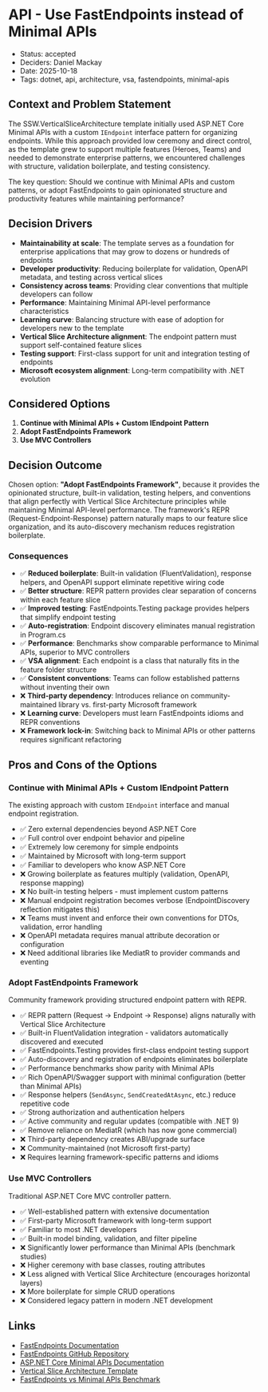 # API - Use FastEndpoints instead of Minimal APIs

- Status: accepted
- Deciders: Daniel Mackay
- Date: 2025-10-18
- Tags: dotnet, api, architecture, vsa, fastendpoints, minimal-apis

## Context and Problem Statement

The SSW.VerticalSliceArchitecture template initially used ASP.NET Core Minimal APIs with a custom `IEndpoint` interface pattern for organizing endpoints. While this approach provided low ceremony and direct control, as the template grew to support multiple features (Heroes, Teams) and needed to demonstrate enterprise patterns, we encountered challenges with structure, validation boilerplate, and testing consistency.

The key question: Should we continue with Minimal APIs and custom patterns, or adopt FastEndpoints to gain opinionated structure and productivity features while maintaining performance?

## Decision Drivers

- **Maintainability at scale**: The template serves as a foundation for enterprise applications that may grow to dozens or hundreds of endpoints
- **Developer productivity**: Reducing boilerplate for validation, OpenAPI metadata, and testing across vertical slices
- **Consistency across teams**: Providing clear conventions that multiple developers can follow
- **Performance**: Maintaining Minimal API-level performance characteristics
- **Learning curve**: Balancing structure with ease of adoption for developers new to the template
- **Vertical Slice Architecture alignment**: The endpoint pattern must support self-contained feature slices
- **Testing support**: First-class support for unit and integration testing of endpoints
- **Microsoft ecosystem alignment**: Long-term compatibility with .NET evolution

## Considered Options

1. **Continue with Minimal APIs + Custom IEndpoint Pattern**
2. **Adopt FastEndpoints Framework**
3. **Use MVC Controllers**

## Decision Outcome

Chosen option: **"Adopt FastEndpoints Framework"**, because it provides the opinionated structure, built-in validation, testing helpers, and conventions that align perfectly with Vertical Slice Architecture principles while maintaining Minimal API-level performance. The framework's REPR (Request-Endpoint-Response) pattern naturally maps to our feature slice organization, and its auto-discovery mechanism reduces registration boilerplate.

### Consequences

- ✅ **Reduced boilerplate**: Built-in validation (FluentValidation), response helpers, and OpenAPI support eliminate repetitive wiring code
- ✅ **Better structure**: REPR pattern provides clear separation of concerns within each feature slice
- ✅ **Improved testing**: FastEndpoints.Testing package provides helpers that simplify endpoint testing
- ✅ **Auto-registration**: Endpoint discovery eliminates manual registration in Program.cs
- ✅ **Performance**: Benchmarks show comparable performance to Minimal APIs, superior to MVC controllers
- ✅ **VSA alignment**: Each endpoint is a class that naturally fits in the feature folder structure
- ✅ **Consistent conventions**: Teams can follow established patterns without inventing their own
- ❌ **Third-party dependency**: Introduces reliance on community-maintained library vs. first-party Microsoft framework
- ❌ **Learning curve**: Developers must learn FastEndpoints idioms and REPR conventions
- ❌ **Framework lock-in**: Switching back to Minimal APIs or other patterns requires significant refactoring

## Pros and Cons of the Options

### Continue with Minimal APIs + Custom IEndpoint Pattern

The existing approach with custom `IEndpoint` interface and manual endpoint registration.

- ✅ Zero external dependencies beyond ASP.NET Core
- ✅ Full control over endpoint behavior and pipeline
- ✅ Extremely low ceremony for simple endpoints
- ✅ Maintained by Microsoft with long-term support
- ✅ Familiar to developers who know ASP.NET Core
- ❌ Growing boilerplate as features multiply (validation, OpenAPI, response mapping)
- ❌ No built-in testing helpers - must implement custom patterns
- ❌ Manual endpoint registration becomes verbose (EndpointDiscovery reflection mitigates this)
- ❌ Teams must invent and enforce their own conventions for DTOs, validation, error handling
- ❌ OpenAPI metadata requires manual attribute decoration or configuration
- ❌ Need additional libraries like MediatR to provider commands and eventing

### Adopt FastEndpoints Framework

Community framework providing structured endpoint pattern with REPR.

- ✅ REPR pattern (Request → Endpoint → Response) aligns naturally with Vertical Slice Architecture
- ✅ Built-in FluentValidation integration - validators automatically discovered and executed
- ✅ FastEndpoints.Testing provides first-class endpoint testing support
- ✅ Auto-discovery and registration of endpoints eliminates boilerplate
- ✅ Performance benchmarks show parity with Minimal APIs
- ✅ Rich OpenAPI/Swagger support with minimal configuration (better than Minimal APIs)
- ✅ Response helpers (`SendAsync`, `SendCreatedAtAsync`, etc.) reduce repetitive code
- ✅ Strong authorization and authentication helpers
- ✅ Active community and regular updates (compatible with .NET 9)
- ✅ Remove reliance on MediatR (which has now gone commercial)
- ❌ Third-party dependency creates ABI/upgrade surface
- ❌ Community-maintained (not Microsoft first-party)
- ❌ Requires learning framework-specific patterns and idioms

### Use MVC Controllers

Traditional ASP.NET Core MVC controller pattern.

- ✅ Well-established pattern with extensive documentation
- ✅ First-party Microsoft framework with long-term support
- ✅ Familiar to most .NET developers
- ✅ Built-in model binding, validation, and filter pipeline
- ❌ Significantly lower performance than Minimal APIs (benchmark studies)
- ❌ Higher ceremony with base classes, routing attributes
- ❌ Less aligned with Vertical Slice Architecture (encourages horizontal layers)
- ❌ More boilerplate for simple CRUD operations
- ❌ Considered legacy pattern in modern .NET development

## Links

- [FastEndpoints Documentation](https://fast-endpoints.com/)
- [FastEndpoints GitHub Repository](https://github.com/FastEndpoints/FastEndpoints)
- [ASP.NET Core Minimal APIs Documentation](https://learn.microsoft.com/en-us/aspnet/core/fundamentals/minimal-apis)
- [Vertical Slice Architecture Template](https://github.com/SSWConsulting/SSW.VerticalSliceArchitecture)
- [FastEndpoints vs Minimal APIs Benchmark](https://fast-endpoints.com/benchmarks)
